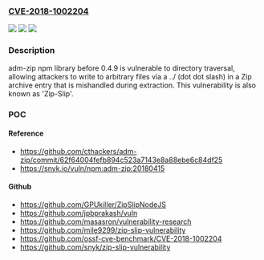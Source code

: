 ### [CVE-2018-1002204](https://cve.mitre.org/cgi-bin/cvename.cgi?name=CVE-2018-1002204)
![](https://img.shields.io/static/v1?label=Product&message=adm-zip&color=blue)
![](https://img.shields.io/static/v1?label=Version&message=%3C%200.4.9%20&color=brighgreen)
![](https://img.shields.io/static/v1?label=Vulnerability&message=CWE-22&color=brighgreen)

### Description

adm-zip npm library before 0.4.9 is vulnerable to directory traversal, allowing attackers to write to arbitrary files via a ../ (dot dot slash) in a Zip archive entry that is mishandled during extraction. This vulnerability is also known as 'Zip-Slip'.

### POC

#### Reference
- https://github.com/cthackers/adm-zip/commit/62f64004fefb894c523a7143e8a88ebe6c84df25
- https://snyk.io/vuln/npm:adm-zip:20180415

#### Github
- https://github.com/GPUkiller/ZipSlipNodeJS
- https://github.com/jpbprakash/vuln
- https://github.com/masasron/vulnerability-research
- https://github.com/mile9299/zip-slip-vulnerability
- https://github.com/ossf-cve-benchmark/CVE-2018-1002204
- https://github.com/snyk/zip-slip-vulnerability

